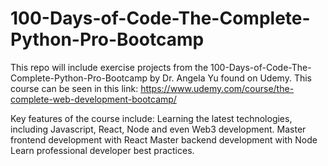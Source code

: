 # 100-Days-of-Code-The-Complete-Python-Pro-Bootcamp

This repo will include exercise projects from the 100-Days-of-Code-The-Complete-Python-Pro-Bootcamp by Dr. Angela Yu found on Udemy.
This course can be seen in this link: https://www.udemy.com/course/the-complete-web-development-bootcamp/

Key features of the course include:
Learning the latest technologies, including Javascript, React, Node and even Web3 development.
Master frontend development with React
Master backend development with Node
Learn professional developer best practices.
